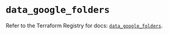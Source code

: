 # `data_google_folders`

Refer to the Terraform Registry for docs: [`data_google_folders`](https://registry.terraform.io/providers/hashicorp/google/6.37.0/docs/data-sources/folders).
